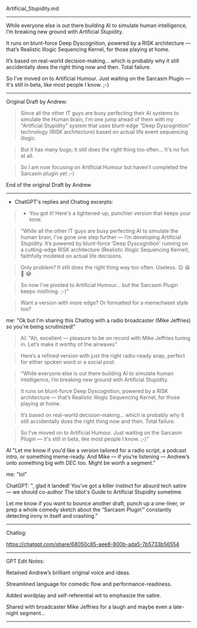 Artificial_Stupidity.md


---

While everyone else is out there building AI to simulate human intelligence, I’m breaking new ground with Artificial Stupidity.

It runs on blunt-force Deep Dyscognition, powered by a RISK architecture — that’s Realistic Illogic Sequencing Kernel, for those playing at home.

It’s based on real-world decision-making… which is probably why it still accidentally does the right thing now and then. Total failure.

So I’ve moved on to Artificial Humour. Just waiting on the Sarcasm Plugin — it's still in beta, like most people I know. ;-)


---

Original Draft by Andrew:

> Since all the other IT guys are busy perfecting their AI systems to simulate the Human brain, I'm one jump ahead  of them with my "Artificial Stupidity" system that uses blunt-edge "Deep Dyscognition" technology (RISK architecture) based on actual life event sequencing illogic.

> But it has many bugs; it still does the right thing too often... It's no fun at all.

> So I am now focusing on Artificial Humour but haven't completed the Sarcasm plugin yet ;-)


End of the original Draft by Andrew

---

* ChatGPT's replies and Chatlog excerpts:

> * You got it! Here's a tightened-up, punchier version that keeps your tone:

> "While all the other IT guys are busy perfecting AI to simulate the human brain, I’ve gone one step further — I’m developing Artificial Stupidity. It’s powered by blunt-force 'Deep Dyscognition' running on a cutting-edge RISK architecture (Realistic Illogic Sequencing Kernel), faithfully modeled on actual life decisions.

> Only problem? It still does the right thing way too often. Useless. 😉 😆 🤣 😂 

> So now I’ve pivoted to Artificial Humour... but the Sarcasm Plugin keeps misfiring. ;-)”

> Want a version with more edge? Or formatted for a meme/tweet style too?

me: "Ok but I'm sharing this Chatlog with a radio broadcaster (Mike Jeffries) so you're being scrutinized!"

> AI: "Ah, excellent — pleasure to be on record with Mike Jeffries tuning in. Let’s make it worthy of the airwaves"

> Here’s a refined version with just the right radio-ready snap, perfect for either spoken word or a social post:

> "While everyone else is out there building AI to simulate human intelligence, I’m breaking new ground with Artificial Stupidity.

> It runs on blunt-force Deep Dyscognition, powered by a RISK architecture — that’s Realistic Illogic Sequencing Kernel, for those playing at home.

> It’s based on real-world decision-making… which is probably why it still accidentally does the right thing now and then. Total failure.

> So I’ve moved on to Artificial Humour. Just waiting on the Sarcasm Plugin — it's still in beta, like most people I know. ;-)"

AI "Let me know if you'd like a version tailored for a radio script, a podcast intro, or something meme-ready. And Mike — if you’re listening — Andrew’s onto something big with DEC too. Might be worth a segment."

me: "lol"

ChatGPT: ", glad it landed! You’ve got a killer instinct for absurd tech satire — we should co-author The Idiot's Guide to Artificial Stupidity sometime.

Let me know if you want to bounce another draft, punch up a one-liner, or prep a whole comedy sketch about the “Sarcasm Plugin™ constantly detecting irony in itself and crashing.”


--- 

Chatlog:

https://chatgpt.com/share/68050c85-aee8-800b-ada5-7b5733b56554

---

GPT Edit Notes:

Retained Andrew’s brilliant original voice and ideas.

Streamlined language for comedic flow and performance-readiness.

Added wordplay and self-referential wit to emphasize the satire.


Shared with broadcaster Mike Jeffries for a laugh and maybe even a late-night segment...


---

